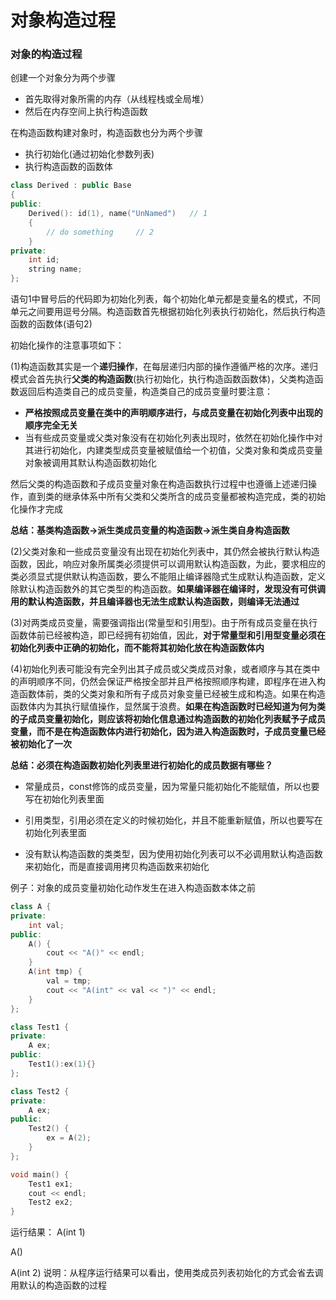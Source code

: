 # 对象构造过程

### 对象的构造过程

创建一个对象分为两个步骤

* 首先取得对象所需的内存（从线程栈或全局堆）
* 然后在内存空间上执行构造函数

在构造函数构建对象时，构造函数也分为两个步骤

* 执行初始化(通过初始化参数列表)
* 执行构造函数的函数体

```c++
class Derived : public Base
{
public:
    Derived(): id(1), name("UnNamed")   // 1
    {
        // do something     // 2
    }
private:
    int id;
    string name;
};
```

语句1中冒号后的代码即为初始化列表，每个初始化单元都是变量名的模式，不同单元之间要用逗号分隔。构造函数首先根据初始化列表执行初始化，然后执行构造函数的函数体(语句2)

初始化操作的注意事项如下：

(1)构造函数其实是一个**递归操作**，在每层递归内部的操作遵循严格的次序。递归模式会首先执行**父类的构造函数**(执行初始化，执行构造函数函数体)，父类构造函数返回后构造类自己的成员变量，构造类自己的成员变量时要注意：

* **严格按照成员变量在类中的声明顺序进行，与成员变量在初始化列表中出现的顺序完全无关**
* 当有些成员变量或父类对象没有在初始化列表出现时，依然在初始化操作中对其进行初始化，内建类型成员变量被赋值给一个初值，父类对象和类成员变量对象被调用其默认构造函数初始化

然后父类的构造函数和子成员变量对象在构造函数执行过程中也遵循上述递归操作，直到类的继承体系中所有父类和父类所含的成员变量都被构造完成，类的初始化操作才完成

**总结：基类构造函数->派生类成员变量的构造函数->派生类自身构造函数**



(2)父类对象和一些成员变量没有出现在初始化列表中，其仍然会被执行默认构造函数，因此，响应对象所属类必须提供可以调用默认构造函数，为此，要求相应的类必须显式提供默认构造函数，要么不能阻止编译器隐式生成默认构造函数，定义除默认构造函数外的其它类型的构造函数。**如果编译器在编译时，发现没有可供调用的默认构造函数，并且编译器也无法生成默认构造函数，则编译无法通过**

(3)对两类成员变量，需要强调指出(常量型和引用型)。由于所有成员变量在执行函数体前已经被构造，即已经拥有初始值，因此，**对于常量型和引用型变量必须在初始化列表中正确的初始化，而不能将其初始化放在构造函数体内**

(4)初始化列表可能没有完全列出其子成员或父类成员对象，或者顺序与其在类中的声明顺序不同，仍然会保证严格按全部并且严格按照顺序构建，即程序在进入构造函数体前，类的父类对象和所有子成员对象变量已经被生成和构造。如果在构造函数体内为其执行赋值操作，显然属于浪费。**如果在构造函数时已经知道为何为类的子成员变量初始化，则应该将初始化信息通过构造函数的初始化列表赋予子成员变量，而不是在构造函数体内进行初始化，因为进入构造函数时，子成员变量已经被初始化了一次**  

**总结：必须在构造函数初始化列表里进行初始化的成员数据有哪些？**

* 常量成员，const修饰的成员变量，因为常量只能初始化不能赋值，所以也要写在初始化列表里面

* 引用类型，引用必须在定义的时候初始化，并且不能重新赋值，所以也要写在初始化列表里面
* 没有默认构造函数的类类型，因为使用初始化列表可以不必调用默认构造函数来初始化，而是直接调用拷贝构造函数来初始化  

例子：对象的成员变量初始化动作发生在进入构造函数本体之前

```c++
class A {
private:
    int val;
public:
    A() {
        cout << "A()" << endl;
    }
    A(int tmp) {
        val = tmp;
        cout << "A(int" << val << ")" << endl;
    }
};

class Test1 {
private:
    A ex;
public:
    Test1():ex(1){}
};

class Test2 {
private:
    A ex;
public:
    Test2() {
        ex = A(2);
    }
};

void main() {
    Test1 ex1;
    cout << endl;
    Test2 ex2;
}
```

运行结果：
A(int 1) 

A() 

A(int 2)
说明：从程序运行结果可以看出，使用类成员列表初始化的方式会省去调用默认的构造函数的过程  
